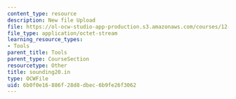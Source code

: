 ```yaml
---
content_type: resource
description: New file Upload
file: https://ol-ocw-studio-app-production.s3.amazonaws.com/courses/12-811-tropical-meteorology-spring-2011/6b0f0e16886f28d8dbec6b9fe26f3062_sounding20.in
file_type: application/octet-stream
learning_resource_types:
- Tools
parent_title: Tools
parent_type: CourseSection
resourcetype: Other
title: sounding20.in
type: OCWFile
uid: 6b0f0e16-886f-28d8-dbec-6b9fe26f3062
---
```

